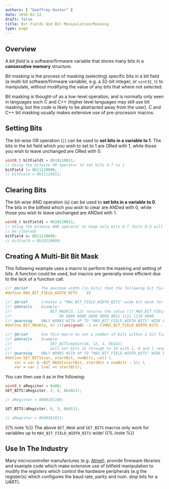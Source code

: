 ```yaml
---
authors: [ "Geoffrey Hunter" ]
date: 2016-02-12
draft: false
title: Bit Fields And Bit Manipulation/Masking
type: page
---
```


## Overview

A _bit field_ is a software/firmware variable that stores many bits in a **consecutive memory** structure.

_Bit masking_ is the process of masking (selecting) specific bits in a bit field (a multi-bit software/firmware variable), e.g. a 32-bit integer, or `uint32_t`) to manipulate, without modifying the value of any bits that where not selected.

Bit masking is thought-of as a low-level operation, and is normally only seen in languages such C and C++ (higher level languages may still use bit masking, but the code is likely to be abstracted away from the user). C and C++ bit masking usually makes extensive use of pre-processor macros.

## Setting Bits

The bit-wise OR operation (`|`) can be used to **set bits in a variable to 1**. The bits in the bit field which you wish to set to 1 are ORed with 1, while those you wish to leave unchanged are ORed with 0.

```c    
uint8_t bitField1 = 0b10110011;
// Using the bitwise OR operator to set bits 4-7 to 1
bitField |= 0b11110000;
// bitField = 0b11110011;
```

## Clearing Bits

The bit-wise AND operation (`&`) can be used to **set bits in a variable to 0**. The bits in the bitfield which you wish to clear are ANDed with 0, while those you wish to leave unchanged are ANDed with 1.

```c    
uint8_t bitField1 = 0b10110011;
// Using the bitwise AND operator to keep only bits 4-7 (bits 0-3 will
// be cleared)
bitField &= 0b11110000;
// bitField = 0b10110000;
```

## Creating A Multi-Bit Bit Mask

This following example uses a macro to perform the masking and setting of bits. A function could be used, but macros are generally more efficient due to the lack of a function call.

```c    
//! @brief		The maximum width (in bits) that the following bit field manipulation macros can work with.
#define MAX_BIT_FIELD_WIDTH_BITS	32

//! @brief		Creates a "MAX_BIT_FIELD_WIDTH_BITS"-wide bit mask for the specified bit range a to b (inclusive).
//! @details	Example:
//!					BIT_MASK(5, 12) returns the value (if MAX_BIT_FIELD_WIDTH_BITS = 32).
//!						0b 0000 0000 0000 0000 0011 1111 1110 0000
//! @warning	ONLY WORKS WITH UP TO "MAX_BIT_FIELD_WIDTH_BITS" WIDE BIT FIELDS
#define BIT_MASK(a, b) (((unsigned) -1 >> ((MAX_BIT_FIELD_WIDTH_BITS - 1) - (b))) & ~((1U << (a)) - 1))

//! @brief		Use this macro to set a number of bits within a bit field.
//! @details	Example:
//!					SET_BITS(myUint16, 12, 3, 0b101)
//!					will set bits 12 through to 14 with 1, 0 and 1 respectively.
//! @warning	ONLY WORKS WITH UP TO "MAX_BIT_FIELD_WIDTH_BITS" WIDE BIT FIELDS
#define SET_BITS(var, startBit, numBits, val) \
    var = var & ~BIT_MASK(startBit, startBit + numBits - 1); \
    var = var | (val << startBit);
```

You can then use it as in the following:

```c    
uint8_t aRegister = 0x00;
SET_BITS(aRegister, 2, 4, 0b1011);

// aRegister = 0b00101100;

SET_BITS(aRegister, 0, 3, 0b011);

// aRegister = 0b00101011;
```

{{% note %}}
The above `BIT_MASK` and `SET_BITS` macros only work for variables up to `MAX_BIT_FIELD_WIDTH_BITS` wide!
{{% /note %}}

## Use In The Industry

Many microcontroller manufactures (e.g. [Atmel](/programming/microcontrollers/atmel)), provide firmware libraries and example code which make extensive use of bitfield manipulation to modify the registers which control the hardware peripherals (e.g the register(s) which configures the baud rate, parity and num. stop bits for a UART).
